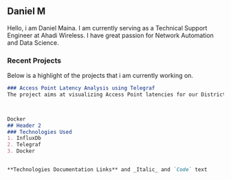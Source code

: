 ## Daniel M

Hello, i am Daniel Maina. I am currently serving as a Technical Support Engineer at Ahadi Wireless.
I have great passion for Network Automation and Data Science.

### Recent Projects

Below is a highlight of the projects that i am currently working on.
```markdown
### Access Point Latency Analysis using Telegraf
The project aims at visualizing Access Point latencies for our Districts.



Docker
## Header 2
### Technologies Used
1. InfluxDb
2. Telegraf
3. Docker


**Technologies Documentation Links** and _Italic_ and `Code` text
